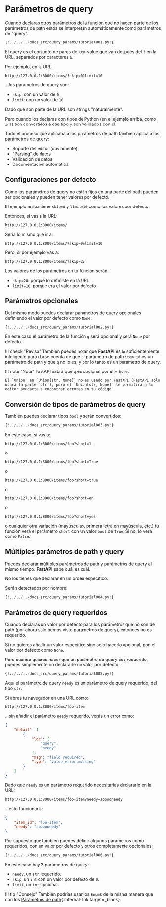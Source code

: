 # Parámetros de query

Cuando declaras otros parámetros de la función que no hacen parte de los parámetros de path estos se interpretan automáticamente como parámetros de "query".

```Python hl_lines="9"
{!../../../docs_src/query_params/tutorial001.py!}
```

El query es el conjunto de pares de key-value que van después del `?` en la URL, separados por caracteres `&`.

Por ejemplo, en la URL:

```
http://127.0.0.1:8000/items/?skip=0&limit=10
```

...los parámetros de query son:

* `skip`: con un valor de `0`
* `limit`: con un valor de `10`

Dado que son parte de la URL son strings "naturalmente".

Pero cuando los declaras con tipos de Python (en el ejemplo arriba, como `int`) son convertidos a ese tipo y son validados con él.

Todo el proceso que aplicaba a los parámetros de path también aplica a los parámetros de query:

* Soporte del editor (obviamente)
* <abbr title="convertir el string que viene de un HTTP request a datos de Python">"Parsing"</abbr> de datos
* Validación de datos
* Documentación automática

## Configuraciones por defecto

Como los parámetros de query no están fijos en una parte del path pueden ser opcionales y pueden tener valores por defecto.

El ejemplo arriba tiene `skip=0` y `limit=10` como los valores por defecto.

Entonces, si vas a la URL:

```
http://127.0.0.1:8000/items/
```

Sería lo mismo que ir a:

```
http://127.0.0.1:8000/items/?skip=0&limit=10
```

Pero, si por ejemplo vas a:

```
http://127.0.0.1:8000/items/?skip=20
```

Los valores de los parámetros en tu función serán:

* `skip=20`: porque lo definiste en la URL
* `limit=10`: porque era el valor por defecto

## Parámetros opcionales

Del mismo modo puedes declarar parámetros de query opcionales definiendo el valor por defecto como `None`:

```Python hl_lines="9"
{!../../../docs_src/query_params/tutorial002.py!}
```

En este caso el parámetro de la función `q` será opcional y será `None` por defecto.

!!! check "Revisa"
    También puedes notar que **FastAPI** es lo suficientemente inteligente para darse cuenta de que el parámetro de path `item_id` es un parámetro de path y que `q` no lo es, y por lo tanto es un parámetro de query.

!!! note "Nota"
    FastAPI sabrá que `q` es opcional por el `= None`.

    El `Union` en `Union[str, None]` no es usado por FastAPI (FastAPI solo usará la parte `str`), pero el `Union[str, None]` le permitirá a tu editor ayudarte a encontrar errores en tu código.

## Conversión de tipos de parámetros de query

También puedes declarar tipos `bool` y serán convertidos:

```Python hl_lines="9"
{!../../../docs_src/query_params/tutorial003.py!}
```

En este caso, si vas a:

```
http://127.0.0.1:8000/items/foo?short=1
```

o

```
http://127.0.0.1:8000/items/foo?short=True
```

o

```
http://127.0.0.1:8000/items/foo?short=true
```

o

```
http://127.0.0.1:8000/items/foo?short=on
```

o

```
http://127.0.0.1:8000/items/foo?short=yes
```

o cualquier otra variación (mayúsculas, primera letra en mayúscula, etc.) tu función verá el parámetro `short` con un valor `bool` de `True`. Si no, lo verá como `False`.

## Múltiples parámetros de path y query

Puedes declarar múltiples parámetros de path y parámetros de query al mismo tiempo. **FastAPI** sabe cuál es cuál.

No los tienes que declarar en un orden específico.

Serán detectados por nombre:

```Python hl_lines="8  10"
{!../../../docs_src/query_params/tutorial004.py!}
```

## Parámetros de query requeridos

Cuando declaras un valor por defecto para los parámetros que no son de path (por ahora solo hemos visto parámetros de query), entonces no es requerido.

Si no quieres añadir un valor específico sino solo hacerlo opcional, pon el valor por defecto como `None`.

Pero cuando quieres hacer que un parámetro de query sea requerido, puedes simplemente no declararle un valor por defecto:

```Python hl_lines="6-7"
{!../../../docs_src/query_params/tutorial005.py!}
```

Aquí el parámetro de query `needy` es un parámetro de query requerido, del tipo `str`.

Si abres tu navegador en una URL como:

```
http://127.0.0.1:8000/items/foo-item
```

...sin añadir el parámetro `needy` requerido, verás un error como:

```JSON
{
    "detail": [
        {
            "loc": [
                "query",
                "needy"
            ],
            "msg": "field required",
            "type": "value_error.missing"
        }
    ]
}
```

Dado que `needy` es un parámetro requerido necesitarías declararlo en la URL:

```
http://127.0.0.1:8000/items/foo-item?needy=sooooneedy
```

...esto funcionaría:

```JSON
{
    "item_id": "foo-item",
    "needy": "sooooneedy"
}
```

Por supuesto que también puedes definir algunos parámetros como requeridos, con un valor por defecto y otros completamente opcionales:

```Python hl_lines="10"
{!../../../docs_src/query_params/tutorial006.py!}
```

En este caso hay 3 parámetros de query:

* `needy`, un `str` requerido.
* `skip`, un `int` con un valor por defecto de `0`.
* `limit`, un `int` opcional.

!!! tip "Consejo"
    También podrías usar los `Enum`s de la misma manera que con los [Parámetros de path](path-params.md#predefined-values){.internal-link target=_blank}.
